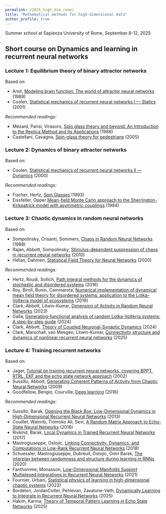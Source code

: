 ```yaml
---
permalink: /2025_high_dim_rome/
title: "Mathematical methods for high-dimensional data"
author_profile: true
---
```


Summer school at Sapienza University of Rome, September 8-12, 2025

## Short course on Dynamics and learning in recurrent neural networks

### Lecture 1: Equilibrium theory of binary attractor networks
Based on:

* Amit, [Modeling brain function: The world of attractor neural networks](https://www.cambridge.org/core/books/modeling-brain-function/2EA95FDABF616D187220A6B9596091B7) (1989)
* Coolen, [Statistical mechanics of recurrent neural networks I — Statics](https://www.sciencedirect.com/science/article/abs/pii/S1383812101800178) (2001)

_Recommended readings:_
* Mézard, Parisi, Virasoro, [Spin glass theory and beyond: An Introduction to the Replica Method and Its Applications](https://www.worldscientific.com/worldscibooks/10.1142/0271?srsltid=AfmBOorX3r0G7--Yh3FYwVXlrmy7dkjANP4ocfLfW9kVeSXtLgsMa-h3#t=aboutBook) (1986)
* Castellani, Cavagna, [Spin-glass theory for pedestrians](https://iopscience.iop.org/article/10.1088/1742-5468/2005/05/P05012) (2005)

### Lecture 2: Dynamics of binary attractor networks

Based on:
* Coolen, [Statistical mechanics of recurrent neural networks II — Dynamics](https://arxiv.org/abs/cond-mat/0006011) (2000)

_Recommended readings:_
* Fischer, Hertz, [Spin Glasses](https://www.cambridge.org/core/books/spin-glasses/8513DA3DC0EE8370FF6E0AC5248825DF) (1993)
* Eissfeller, Opper [Mean-field Monte Carlo approach to the Sherrington-Kirkpatrick model with asymmetric couplings](https://journals.aps.org/pre/abstract/10.1103/PhysRevE.50.709) (1994)

### Lecture 3: Chaotic dynamics in random neural networks
Based on:
* Sompolinsky, Crisanti, Sommers, [Chaos in Random Neural Networks](https://journals.aps.org/prl/abstract/10.1103/PhysRevLett.61.259) (1988)
* Rajan, Abbott, Sompolinsky, [Stimulus-dependent suppression of chaos in recurrent neural networks](https://journals.aps.org/pre/abstract/10.1103/PhysRevE.82.011903) (2010)
* Helias, Dahmen, [Statistical Field Theory for Neural Networks](https://link.springer.com/book/10.1007/978-3-030-46444-8) (2020)

_Recommended readings:_
* Hertz, Roudi, Sollich, [Path integral methods for the dynamics of stochastic and disordered systems](https://iopscience.iop.org/article/10.1088/1751-8121/50/3/033001/meta?casa_token=F-MfH5MFzVQAAAAA:vSpHyBSfPHWX2nUOwh_ms5I18nKW1F7f0aVdl-zeJq7mqC1L9or03GV80kG489uHyulerg-ArMSs6GyriQWPSu9x2xxkrw) (2016)
* Roy, Biroli, Bunin, Cammarota, [Numerical implementation of dynamical mean field theory for disordered systems: application to the Lotka–Volterra model of ecosystems](https://iopscience.iop.org/article/10.1088/1751-8121/ab1f32/meta?casa_token=7OZ5U5ypln4AAAAA:E7nYkRRK8r_1S2zlXTNkul5o0NRJfcPeYfFbzQl0YbsX0RdiTLvvY7g1RYH54KndLcDzeWR2XqUioUtMWfrC9MSZPx8WwQ) (2019)
* Clark, Abbott, Litwin-Kumar, [Dimension of Activity in Random Neural Networks](https://journals.aps.org/prl/abstract/10.1103/PhysRevLett.131.118401) (2023)
* Galla, [Generating-functional analysis of random Lotka-Volterra systems: A step-by-step guide](https://arxiv.org/abs/2405.14289) (2024)
* Clark, Abbott, [Theory of Coupled Neuronal-Synaptic Dynamics](https://journals.aps.org/prx/abstract/10.1103/PhysRevX.14.021001) (2024)
* Clark, Marschall, van Meegen, Litwin-Kumar, [Connectivity structure and dynamics of nonlinear recurrent neural networks](https://arxiv.org/abs/2409.01969) (2025)

### Lecture 4: Training recurrent networks
Based on:
* Jager, [Tutorial on training recurrent neural networks, covering BPPT, RTRL, EKF and the echo state network approach](https://mineracaodedados.wordpress.com/wp-content/uploads/2015/01/jaeger_trainingrnnstutorial-2005.pdf) (2002)
* Sussillo, Abbott, [Generating Coherent Patterns of Activity from Chaotic Neural Networks](https://www.cell.com/AJHG/fulltext/S0896-6273(09)00547-9) (2009)
* Goodfellow, Bengio, Courville, [Deep learning](https://www.deeplearningbook.org/) (2016)

_Recommended readings:_
* Sussillo, Barak, [Opening the Black Box: Low-Dimensional Dynamics in High-Dimensional Recurrent Neural Networks](https://direct.mit.edu/neco/article-abstract/25/3/626/7854/Opening-the-Black-Box-Low-Dimensional-Dynamics-in) (2013)
* Couillet, Wainrib, Tiomoko Ali, Sevi, [A Random Matrix Approach to Echo-State Neural Networks](https://proceedings.mlr.press/v48/couillet16.html) (2016)
* Rivkind, Barak, [Local Dynamics in Trained Recurrent Neural Networks](https://journals.aps.org/prl/abstract/10.1103/PhysRevLett.118.258101) (2017)
* Mastrogiuseppe, Ostojic, [Linking Connectivity, Dynamics, and Computations in Low-Rank Recurrent Neural Networks](https://www.cell.com/neuron/fulltext/S0896-6273(18)30543-9) (2018)
* Schuessler, Mastrogiuseppe, Dubreuil, Ostojic, Omri Barak, [The interplay between randomness and structure during learning in RNNs](https://proceedings.neurips.cc/paper/2020/hash/9ac1382fd8fc4b631594aa135d16ad75-Abstract.html) (2020)
* Fanthomme, Monasson, [Low-Dimensional Manifolds Support Multiplexed Integrations in Recurrent Neural Networks](https://direct.mit.edu/neco/article-abstract/33/4/1063/97474/Low-Dimensional-Manifolds-Support-Multiplexed) (2021)
* Fournier, Urbani, [Statistical physics of learning in high-dimensional chaotic systems](https://iopscience.iop.org/article/10.1088/1742-5468/ad082d/meta) (2023)
* Bordelon, JordanCotler, Pehlevan, Zavatone-Veth, [Dynamically Learning to Integrate in Recurrent Neural Networks](https://arxiv.org/abs/2503.18754) (2025)
* Hakim, Karma, [Theory of Temporal Pattern Learning in Echo State Networks](https://www.biorxiv.org/content/10.1101/2025.06.23.661158v1.abstract) (2025)
